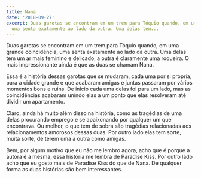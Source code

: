 ```yaml
---
title: Nana
date: '2018-09-27'
excerpt: Duas garotas se encontram em um trem para Tóquio quando, em uma grande coincidência,
  uma senta exatamente ao lado da outra. Uma delas tem...
---
```




Duas garotas se encontram em um trem para Tóquio quando, em uma grande coincidência, uma senta exatamente ao lado da outra. Uma delas tem um ar mais feminino e delicado, a outra é claramente uma roqueira. O mais impressionante ainda é que as duas se chamam Nana.

Essa é a história dessas garotas que se mudaram, cada uma por si própria, para a cidade grande e que acabaram amigas e juntas passaram por vários momentos bons e ruins. De início cada uma delas foi para um lado, mas as coincidências acabaram unindo elas a um ponto que elas resolveram até dividir um apartamento.

Claro, ainda há muito além disso na história, como as tragédias de uma delas procurando emprego e se apaixonando por qualquer um que encontrava. Ou melhor, o que tem de sobra são tragédias relacionadas aos relacionamentos amorosos dessas duas. Por outro lado elas tem sorte, muita sorte, de terem uma a outra como amigas.

Bem, por algum motivo que eu não me lembro agora, acho que é porque a autora é a mesma, essa história me lembra de Paradise Kiss. Por outro lado acho que eu gosto mais de Paradise Kiss do que de Nana. De qualquer forma as duas histórias são bem interessantes.